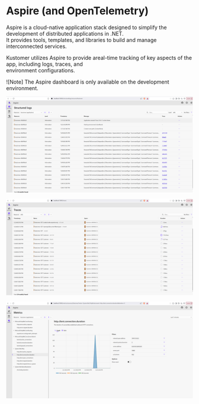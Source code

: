 # Aspire (and OpenTelemetry)

Aspire is a cloud-native application stack designed to simplify the development of distributed applications in .NET.\
It provides tools, templates, and libraries to build and manage interconnected services.

Kustomer utilizes Aspire to provide areal-time tracking of key aspects of the app, including logs, traces, and\
environment configurations.

![Note]
The Aspire dashboard is only available on the development environment.

![Aspire main dashboard](/docs/assets/aspire_1.png)

![Aspire Traces](/docs/assets/aspire_2.png)

![Aspire Metrics](/docs/assets/aspire_3.png)

